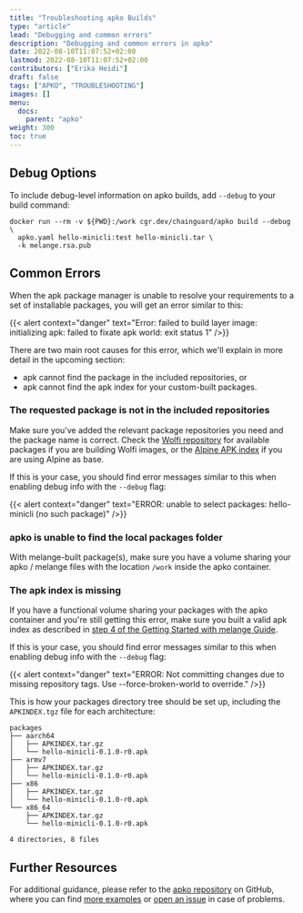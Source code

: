 ```yaml
---
title: "Troubleshooting apko Builds"
type: "article"
lead: "Debugging and common errors"
description: "Debugging and common errors in apko"
date: 2022-08-10T11:07:52+02:00
lastmod: 2022-08-10T11:07:52+02:00
contributors: ["Erika Heidi"]
draft: false
tags: ["APKO", "TROUBLESHOOTING"]
images: []
menu:
  docs:
    parent: "apko"
weight: 300
toc: true
---
```


## Debug Options

To include debug-level information on apko builds, add `--debug` to your build command:

```shell
docker run --rm -v ${PWD}:/work cgr.dev/chainguard/apko build --debug \
  apko.yaml hello-minicli:test hello-minicli.tar \
  -k melange.rsa.pub
```
## Common Errors

When the apk package manager is unable to resolve your requirements to a set of installable packages, you will get an error similar to this:

{{< alert context="danger" text="Error: failed to build layer image: initializing apk: failed to fixate apk world: exit status 1" />}}


There are two main root causes for this error, which we'll explain in more detail in the upcoming section:

- apk cannot find the package in the included repositories, or
- apk cannot find the apk index for your custom-built packages.

### The requested package is not in the included repositories
Make sure you've added the relevant package repositories you need and the package name is correct.
Check the [Wolfi repository](https://github.com/wolfi-dev/os) for available packages if you are building Wolfi images,
or the [Alpine APK index](https://pkgs.alpinelinux.org/packages) if you are using Alpine as base.

If this is your case, you should find error messages similar to this when enabling debug info with the `--debug` flag:

{{< alert context="danger" text="ERROR: unable to select packages: hello-minicli (no such package)" />}}

### apko is unable to find the local packages folder
With melange-built package(s), make sure you have a volume sharing your apko / melange files with the location `/work` inside the apko container.

### The apk index is missing
If you have a functional volume sharing your packages with the apko container and you're still getting this error, make sure you built a valid apk index as described in [step 4 of the Getting Started with melange Guide](/open-source/melange/getting-started-with-melange/#step-4--building-your-apk).

If this is your case, you should find error messages similar to this when enabling debug info with the `--debug` flag:

{{< alert context="danger" text="ERROR: Not committing changes due to missing repository tags. Use --force-broken-world to override." />}}

This is how your packages directory tree should be set up, including the `APKINDEX.tgz` file for each architecture:

```
packages
├── aarch64
│   ├── APKINDEX.tar.gz
│   └── hello-minicli-0.1.0-r0.apk
├── armv7
│   ├── APKINDEX.tar.gz
│   └── hello-minicli-0.1.0-r0.apk
├── x86
│   ├── APKINDEX.tar.gz
│   └── hello-minicli-0.1.0-r0.apk
└── x86_64
    ├── APKINDEX.tar.gz
    └── hello-minicli-0.1.0-r0.apk

4 directories, 8 files
```
## Further Resources

For additional guidance, please refer to the [apko repository](https://github.com/chainguard-dev/apko) on GitHub, where you can find [more examples](https://github.com/chainguard-dev/apko/tree/main/examples) or [open an issue](https://github.com/chainguard-dev/apko/issues/new/choose) in case of problems.
